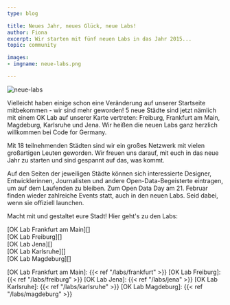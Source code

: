 ```yaml
---
type: blog

title: Neues Jahr, neues Glück, neue Labs!
author: Fiona
excerpt: Wir starten mit fünf neuen Labs in das Jahr 2015...
topic: community

images:
- imgname: neue-labs.png

---
```


![neue-labs](/blog/neue-labs.png)

Vielleicht haben einige schon eine Veränderung auf unserer Startseite mitbekommen - wir sind mehr geworden! 5 neue Städte sind jetzt nämlich mit einem OK Lab auf unserer Karte vertreten: Freiburg, Frankfurt am Main, Magdeburg, Karlsruhe und Jena.
Wir heißen die neuen Labs ganz herzlich willkommen bei Code for Germany.

Mit 18 teilnehmenden Städten sind wir ein großes Netzwerk mit vielen großartigen Leuten geworden. Wir freuen uns darauf, mit euch in das neue Jahr zu starten und sind gespannt auf das, was kommt.

Auf den Seiten der jeweiligen Städte können sich interessierte Designer, Entwicklerinnen, Journalisten und andere Open-Data-Begeisterte eintragen, um auf dem Laufenden zu bleiben. Zum Open Data Day am 21. Februar finden wieder zahlreiche Events statt, auch in den neuen Labs. Seid dabei, wenn sie offiziell launchen.

Macht mit und gestaltet eure Stadt!
Hier geht's zu den Labs:

[OK Lab Frankfurt am Main][]<br>
[OK Lab Freiburg][]<br>
[OK Lab Jena][]<br>
[OK Lab Karlsruhe][]<br>
[OK Lab Magdeburg][]<br>


[OK Lab Frankfurt am Main]: {{< ref "/labs/frankfurt" >}}
[OK Lab Freiburg]: {{< ref "/labs/freiburg" >}}
[OK Lab Jena]: {{< ref "/labs/jena" >}}
[OK Lab Karlsruhe]: {{< ref "/labs/karlsruhe" >}}
[OK Lab Magdeburg]: {{< ref "/labs/magdeburg" >}}

